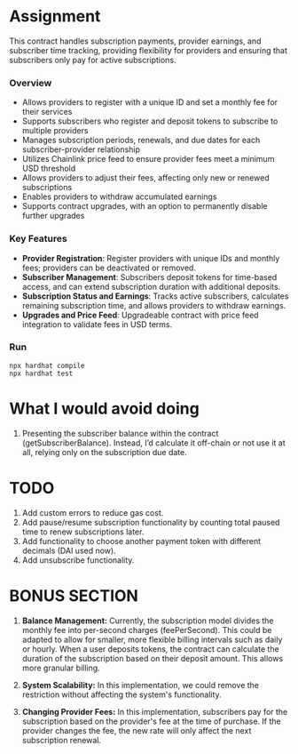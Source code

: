 # Assignment
This contract handles subscription payments, provider earnings, and subscriber time tracking, providing flexibility for providers and ensuring that subscribers only pay for active subscriptions.
### Overview
 - Allows providers to register with a unique ID and set a monthly fee for their services
 - Supports subscribers who register and deposit tokens to subscribe to multiple providers
 - Manages subscription periods, renewals, and due dates for each subscriber-provider relationship
 - Utilizes Chainlink price feed to ensure provider fees meet a minimum USD threshold
 - Allows providers to adjust their fees, affecting only new or renewed subscriptions
 - Enables providers to withdraw accumulated earnings
 - Supports contract upgrades, with an option to permanently disable further upgrades
 ### Key Features
 - **Provider Registration**: Register providers with unique IDs and monthly fees; providers can be deactivated or removed.
 - **Subscriber Management**: Subscribers deposit tokens for time-based access, and can extend subscription duration with additional deposits.
 - **Subscription Status and Earnings**: Tracks active subscribers, calculates remaining subscription time, and allows providers to withdraw earnings.
 - **Upgrades and Price Feed**: Upgradeable contract with price feed integration to validate fees in USD terms.

 ### Run
```shell
npx hardhat compile
npx hardhat test
```
# What I would avoid doing
1. Presenting the subscriber balance within the contract (getSubscriberBalance). Instead, I’d calculate it off-chain or not use it at all, relying only on the subscription due date.

# TODO
1. Add custom errors to reduce gas cost.
2. Add pause/resume subscription functionality by counting total paused time to renew subscriptions later.
3. Add functionality to choose another payment token with different decimals (DAI used now).
4. Add unsubscribe functionality.

# BONUS SECTION
1. **Balance Management:** Currently, the subscription model divides the monthly fee into per-second charges (feePerSecond). This could be adapted to allow for smaller, more flexible billing intervals such as daily or hourly.  When a user deposits tokens, the contract can calculate the duration of the subscription based on their deposit amount. This allows more granular billing.

2. **System Scalability:** In this implementation, we could remove the restriction without affecting the system's functionality.

3. **Changing Provider Fees:** In this implementation, subscribers pay for the subscription based on the provider's fee at the time of purchase. If the provider changes the fee, the new rate will only affect the next subscription renewal. 